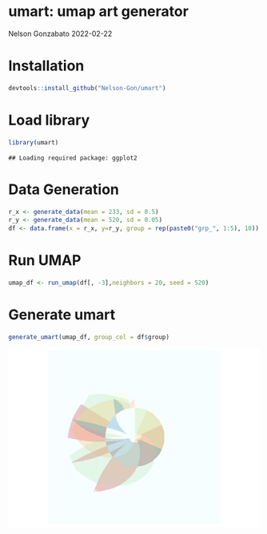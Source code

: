 umart: umap art generator
================
Nelson Gonzabato
2022-02-22

# Installation

``` r
devtools::install_github("Nelson-Gon/umart")
```

# Load library

``` r
library(umart)
```

    ## Loading required package: ggplot2

# Data Generation

``` r
r_x <- generate_data(mean = 233, sd = 0.5)
r_y <- generate_data(mean = 520, sd = 0.05)
df <- data.frame(x = r_x, y=r_y, group = rep(paste0("grp_", 1:5), 10))
```

# Run UMAP

``` r
umap_df <- run_umap(df[, -3],neighbors = 20, seed = 520)
```

# Generate umart

``` r
generate_umart(umap_df, group_col = df$group)
```

![](README_files/figure-gfm/generate_art-1.png)<!-- -->
